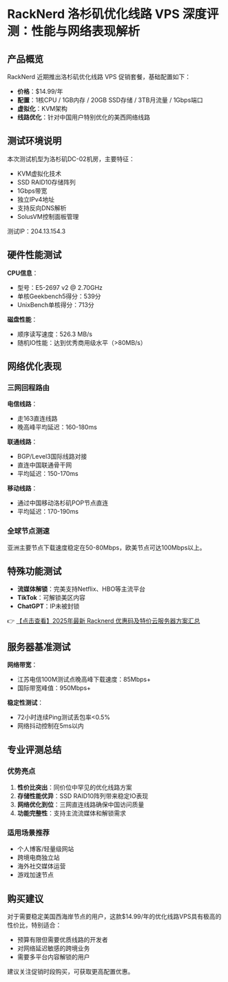 # RackNerd 洛杉矶优化线路 VPS 深度评测：性能与网络表现解析

## 产品概览
RackNerd 近期推出洛杉矶优化线路 VPS 促销套餐，基础配置如下：
- **价格**：$14.99/年
- **配置**：1核CPU / 1GB内存 / 20GB SSD存储 / 3TB月流量 / 1Gbps端口
- **虚拟化**：KVM架构
- **线路优化**：针对中国用户特别优化的美西网络线路

## 测试环境说明
本次测试机型为洛杉矶DC-02机房，主要特征：
- KVM虚拟化技术
- SSD RAID10存储阵列
- 1Gbps带宽
- 独立IPv4地址
- 支持反向DNS解析
- SolusVM控制面板管理

测试IP：204.13.154.3

## 硬件性能测试
**CPU信息**：
- 型号：E5-2697 v2 @ 2.70GHz
- 单核Geekbench5得分：539分
- UnixBench单核得分：713分

**磁盘性能**：
- 顺序读写速度：526.3 MB/s
- 随机IO性能：达到优秀商用级水平（>80MB/s）

## 网络优化表现
### 三网回程路由
**电信线路**：
- 走163直连线路
- 晚高峰平均延迟：160-180ms

**联通线路**：
- BGP/Level3国际线路对接
- 直连中国联通骨干网
- 平均延迟：150-170ms

**移动线路**：
- 通过中国移动洛杉矶POP节点直连
- 平均延迟：170-190ms

### 全球节点测速
亚洲主要节点下载速度稳定在50-80Mbps，欧美节点可达100Mbps以上。

## 特殊功能测试
- **流媒体解锁**：完美支持Netflix、HBO等主流平台
- **TikTok**：可解锁美区内容
- **ChatGPT**：IP未被封锁

👉 [【点击查看】2025年最新 Racknerd 优惠码及特价云服务器方案汇总](https://bit.ly/Rack_Nerd)

## 服务器基准测试
**网络带宽**：
- 江苏电信100M测试点晚高峰下载速度：85Mbps+
- 国际带宽峰值：950Mbps+

**稳定性测试**：
- 72小时连续Ping测试丢包率<0.5%
- 网络抖动控制在5ms以内

## 专业评测总结
### 优势亮点
1. **性价比突出**：同价位中罕见的优化线路方案
2. **存储性能优异**：SSD RAID10阵列带来稳定IO表现
3. **网络优化到位**：三网直连线路确保中国访问质量
4. **功能完整性**：支持主流流媒体和解锁需求

### 适用场景推荐
- 个人博客/轻量级网站
- 跨境电商独立站
- 海外社交媒体运营
- 游戏加速节点

## 购买建议
对于需要稳定美国西海岸节点的用户，这款$14.99/年的优化线路VPS具有极高的性价比，特别适合：
- 预算有限但需要优质线路的开发者
- 对网络延迟敏感的跨境业务
- 需要多平台内容解锁的用户

建议关注促销时段购买，可获取更高配置优惠。